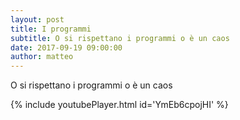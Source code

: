 ```yaml
---
layout: post
title: I programmi
subtitle: O si rispettano i programmi o è un caos
date: 2017-09-19 09:00:00
author: matteo
---
```


O si rispettano i programmi o è un caos

{% include youtubePlayer.html id='YmEb6cpojHI' %}
